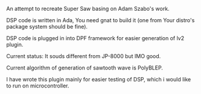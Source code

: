 An attempt to recreate Super Saw basing on Adam Szabo's work.

DSP code is written in Ada, You need gnat to build it
(one from Your distro's package system should be fine).

DSP code is plugged in into DPF framework for easier generation
of lv2 plugin.

Current status: It souds different from JP-8000 but IMO good.

Current algorithm of generation of sawtooth wave is PolyBLEP.

I have wrote this plugin mainly for easier testing of DSP, which i would like to
run on microcontroller.

